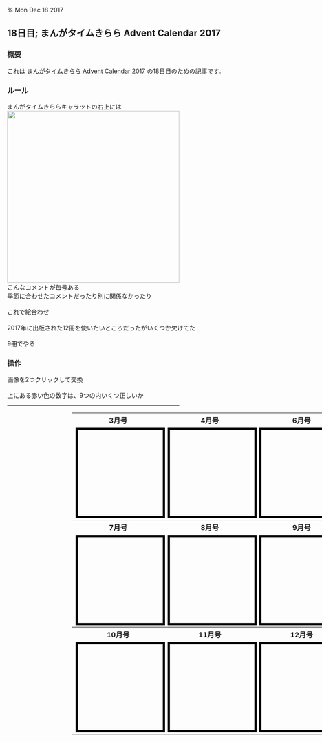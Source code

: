 % Mon Dec 18 2017

## 18日目; まんがタイムきらら Advent Calendar 2017

### 概要
これは
[まんがタイムきらら Advent Calendar 2017](https://adventar.org/calendars/2185)
の18日目のための記事です.

<style>
img.i {
    width: 200px; height: 200px;
    border: 5px black solid;
}
img.selected {
    border: 5px red solid;
}
</style>
<script>
var data = [
{
    "label": "1703.png",
    "url": "https://i.imgur.com/KGE727l.png"
}, { "label": "1704.png",
    "url": "https://i.imgur.com/v8aswRT.png"
}, {
    "label": "1706.png",
    "url": "https://i.imgur.com/hREN3Ry.png"
}, {
    "label": "1707.png",
    "url": "https://i.imgur.com/xVSQ3U6.png"
}, {
    "label": "1708.png",
    "url": "https://i.imgur.com/1DyKht0.png"
}, {
    "label": "1709.png",
    "url": "https://i.imgur.com/FVXxNiQ.png"
}, {
    "label": "1710.png",
    "url": "https://i.imgur.com/wfYrc0y.png"
}, {
    "label": "1711.png",
    "url": "https://i.imgur.com/cDmfwMu.png"
}, {
    "label": "1712.png",
    "url": "https://i.imgur.com/9uNI0OL.png"
}];

function iota(n) {
    var ret = [];
    for (var i = 0; i < n; ++i) ret[i] = i;
    return ret;
}

function shuffle(xs) {
    var n = xs.length;
    for (var i = 0; i < n; ++i) {
        var j = Math.random() * n | 0;
        var tmp = xs[j];
        xs[j] = xs[i];
        xs[i] = tmp;
    }
    return xs;
}

var arr = shuffle(iota(9));
var selected = -1;

function click_event(i) {
    var f = function(event) {
        var img = document.getElementById('i' + i);
        if (selected == -1) {
            img.className = 'i selected';
            selected = i;
        } else {

            var tmp = arr[selected];
            arr[selected] = arr[i];
            arr[i] = tmp;
            console.log(tmp);

            var img_ = document.getElementById('i' + selected);
            img_.className = 'i';
            selected = -1;
        }
        display();
    };
    return f;
}

function display() {
    var n = arr.length;
    var cx = 0;
    for (var i = 0; i < n; ++i) {
        var j = arr[i];
        var img = document.getElementById('i' + i);
        img.src = data[j].url;
        if (i == j) ++cx;
    }

    var msg = "";
    if (cx < n) {
        msg = `${cx} Hit`;
    } else {
        msg = "Congrats!!"
    }
    document.getElementById('ans').innerHTML = msg;
}

</script>

<h3>ルール</h3>
まんがタイムきららキャラットの右上には<br>
<img width='400px' src='https://i.imgur.com/52MGm1F.jpg'><br>
こんなコメントが毎号ある<br>
季節に合わせたコメントだったり別に関係なかったり<br>
<br>
これで絵合わせ<br>
<br>
2017年に出版された12冊を使いたいところだったがいくつか欠けてた<br>
<br>
9冊でやる

<h3>操作</h3>
画像を2つクリックして交換<br>
<br>
上にある赤い色の数字は、9つの内いくつ正しいか

<hr width='400px'>
<div style='padding: 0 30%;'>
<div id="ans" style="width: 640px;text-align:center;font-weight:bold; font-size: 1.1rem; margin: 0.1rem; color:#f00;"></div>
<table style='width: 640px'>
<tr>
<th>3月号</th>
<th>4月号</th>
<th>6月号</th>
</tr>
<tr>
<td><img class="i" id="i0"></td>
<td><img class="i" id="i1"></td>
<td><img class="i" id="i2"></td>
</tr>
<tr>
<th>7月号</th>
<th>8月号</th>
<th>9月号</th>
</tr>
<tr>
<td><img class="i" id="i3"></td>
<td><img class="i" id="i4"></td>
<td><img class="i" id="i5"></td>
</tr>
<tr>
<th>10月号</th>
<th>11月号</th>
<th>12月号</th>
</tr>
<tr>
<td><img class="i" id="i6"></td>
<td><img class="i" id="i7"></td>
<td><img class="i" id="i8"></td>
</tr>
</table>
</div>

<script>
display();
for (var i = 0; i < arr.length; ++i) {
    var img = document.getElementById('i' + i);
    img.addEventListener('click', click_event(i));
}
</script>
